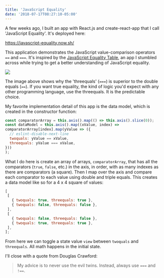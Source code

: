 ```yaml
---
title: 'JavaScript Equality'
date: '2018-07-17T08:27:10-05:00'
---
```


A few weeks ago, I built an app with React.js and create-react-app that I call
'JavaScript Equality'. It's deployed here:

https://javascript-equality.now.sh/

This application demonstrates the JavaScript
value-comparison operators `==` and `===`. It's inspired by the
[JavaScript Equality
Table](https://dorey.github.io/JavaScript-Equality-Table/), an app I stumbled
across while trying to get a better understanding of JavaScript equality.

<img src="https://i.imgur.com/DVOd6un.png" class="img-responsive" />

The image above shows why the 'threequals' (`===`) is superior to the double
equals (`==`). If you want true equality, the kind of logic you'd expect with
any other programming language, use the threequals. It is the predictable choice.

My favorite implementation detail of this app is the data model, which is created in the
constructor function:

```javascript
const comparatorArray = this.axis().map(() => this.axis().slice(0));
const dataModel = this.axis().map((xValue, index) =>
comparatorArray[index].map(yValue => ({
  // eslint-disable-next-line
  twoquals: yValue == xValue,
  threequals: yValue === xValue,
}))
);
```

What I do here is create an array of arrays, `comparatorArray`, that has all
the comparators (`true`, `false`, etc.) in the axis, in order, with as many
indexes as there are comparators (a square). Then I map over the axis
and compare each comparator to each value using double and triple equals. This
creates a data model like so for a 4 x 4 square of values:

```javascript
[
 [
   { twoquals: true, threequals: true },
   { twoquals: false, threequals: false },
 ],
 [
   { twoquals: false, threequals: false },
   { twoquals: true, threequals: true },
 ],
];
```

From here we can toggle a state value `view` between `twoquals` and
`threequals`. All math happens in the initial state.

I'll close with a quote from Douglas Crawford:

> My advice is to never use the evil twins. Instead, always use `===` and `!==`.
